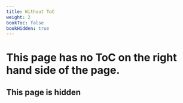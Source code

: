 ```yaml
---
title: Without ToC
weight: 2
bookToc: false
bookHidden: true
---
```


# This page has no ToC on the right hand side of the page.

## This page is hidden
